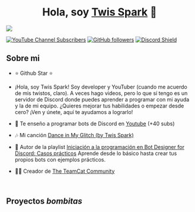 <div align="center">
<h1 align="center">Hola, soy <a href="https://youtube.com/@twisspark_bdfd">Twis Spark</a> 👋</h1>
</div>
<img src="https://i.imgur.com/HUiHhCN.png">

[![YouTube Channel Subscribers](https://img.shields.io/youtube/channel/subscribers/UCN6-QGcmrIzLlaJ9LWry--w
)](https://m.youtube.com/@TwisSpark_Bdfd)
[![GitHub followers](https://img.shields.io/github/followers/TwisSpark
)](https://github.com/TwisSpark)
[![Discord Shield](https://camo.githubusercontent.com/d3ce956c2dfae2b1772e70008652113d8559e3f40f8c19955eeb1c68b3fc4046/68747470733a2f2f696d672e736869656c64732e696f2f62616467652f446973636f72642d3732383944413f7374796c653d666c61742d737175617265266c6f676f3d646973636f7264266c6f676f436f6c6f723d7768697465)](https://discord.gg/KwjVTxFHMP)

## Sobre mi

- ⭐ Github Star ⭐ 
- ¡Hola, soy Twis Spark! Soy developer y YouTuber (cuando me acuerdo de mis twistos, claro). A veces hago videos, pero lo que sí tengo es un servidor de Discord donde puedes aprender a programar con mi ayuda y la de mi equipo. ¿Quieres mejorar tus habilidades o empezar desde cero? ¡Ven y únete, aquí te ayudamos a lograrlo!
  
- 🎥 Te enseño a programar bots de Discord en [Youtube](https://youtube.com/@twisspark_bdfd?si=UQIS-n_T8KbB0WDa) (+40 subs)
- 🎶 Mi canción [Dance in My Glitch (by Twis Spark)](https://youtu.be/2iiDZ_vr0wg?si=U8RST5xHIx1YhLKy)
- 📗 Autor de la playlist [Iniciación a la programación en Bot Designer for Discord: Casos prácticos](https://youtube.com/playlist?list=PL7GWV_kobZSTkfj-Wf5fGZ3NwjstG3ayi&si=ZmvM9ItXSEDsHjzg) Aprende desde lo básico hasta crear tus propios bots con ejemplos prácticos.
- 🧑‍🏫 Creador de [The TeamCat Community](https://discord.gg/xqFh9XzHt7)
<br>

## Proyectos *bombitas*

